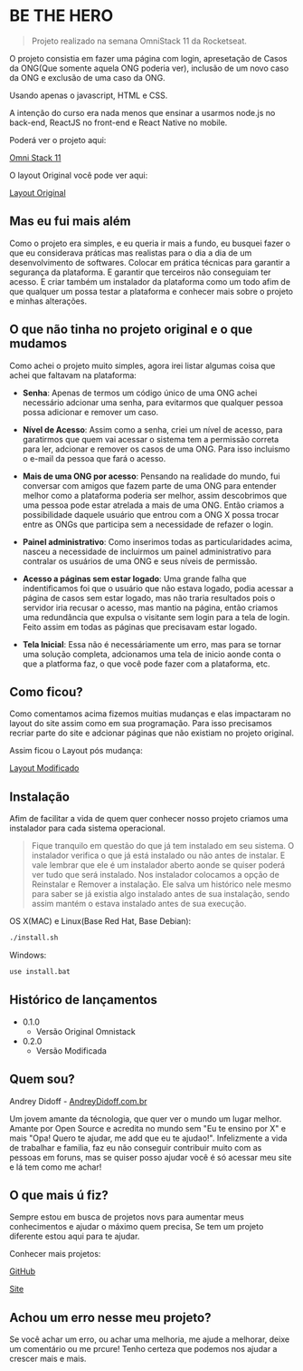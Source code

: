 # BE THE HERO
> Projeto realizado na semana OmniStack 11 da Rocketseat.

O projeto consistia em fazer uma página com login, apresetação de Casos da ONG(Que somente aquela ONG poderia ver), inclusão de um novo caso da ONG e exclusão de uma caso da ONG.

Usando apenas o javascript, HTML e CSS.

A intenção do curso era nada menos que ensinar a usarmos node.js no back-end, ReactJS no front-end e React Native no mobile.

Poderá ver o projeto aqui:

[Omni Stack 11](https://rocketseat.com.br/week/inscricao/11.0)

O layout Original você pode ver aqui:

[Layout Original](https://www.figma.com/file/nJPNFO7lIHbo8LMpkCKRR4/Be-The-Hero-OmniStack-11?node-id=16%3A698)

## Mas eu fui mais além

Como o projeto era simples, e eu queria ir mais a fundo, eu busquei fazer o que eu considerava práticas mas realistas para o dia a dia de um desenvolvimento de softwares. Colocar em prática técnicas para garantir a segurança da plataforma. E garantir que terceiros não conseguiam ter acesso. E criar também um instalador da plataforma como um todo afim de que qualquer um possa testar a plataforma e conhecer mais sobre o projeto e minhas alterações.

## O que não tinha no projeto original e o que mudamos

Como achei o projeto muito simples, agora irei listar algumas coisa que achei que faltavam na plataforma:

* **Senha**: Apenas de termos um código único de uma ONG achei necessário adcionar uma senha, para evitarmos que qualquer pessoa possa adicionar e remover um caso.

* **Nível de Acesso**: Assim como a senha, criei um nível de acesso, para garatirmos que quem vai acessar o sistema tem a permissão correta para ler, adcionar e remover os casos de uma ONG. Para isso incluismo o e-mail da pessoa que fará o acesso.

* **Mais de uma ONG por acesso**: Pensando na realidade do mundo, fui conversar com amigos que fazem parte de uma ONG para entender melhor como a plataforma poderia ser melhor, assim descobrimos que uma pessoa pode estar atrelada a mais de uma ONG. Então criamos a possibilidade daquele usuário que entrou com a ONG X possa trocar entre as ONGs que participa sem a necessidade de refazer o login.

* **Painel administrativo**: Como inserimos todas as particularidades acima, nasceu a necessidade de incluirmos um painel administrativo para contralar os usuários de uma ONG e seus níveis de permissão.

* **Acesso a páginas sem estar logado**: Uma grande falha que indentificamos foi que o usuário que não estava logado, podia acessar a página de casos sem estar logado, mas não traria resultados pois o servidor iria recusar o acesso, mas mantio na página, então criamos uma redundância que expulsa o visitante sem login para a tela de login. Feito assim em todas as páginas que precisavam estar logado.

* **Tela Inicial**: Essa não é necessáriamente um erro, mas para se tornar uma solução completa, adcionamos uma tela de inicio aonde conta o que a platforma faz, o que você pode fazer com a plataforma, etc.

## Como ficou?

Como comentamos acima fizemos muitias mudanças e elas impactaram no layout do site assim como em sua programação. Para isso precisamos recriar parte do site e adcionar páginas que não existiam no projeto original.

Assim ficou o Layout pós mudança:

[Layout Modificado](https://www.figma.com/file/vSlPfYqcUC2OsOZJSyALra/Be-The-Hero-OmniStack-11-Modificado)

## Instalação

Afim de facilitar a vida de quem quer conhecer nosso projeto criamos uma instalador para cada sistema operacional.
> Fique tranquilo em questão do que já tem instalado em seu sistema. O instalador verifica o que já está instalado ou não antes de instalar. E vale lembrar que ele é um instalador aberto aonde se quiser poderá ver tudo que será instalado.
> Nos instalador colocamos a opção de Reinstalar e Remover a instalação. Ele salva um histórico nele mesmo para saber se já existia algo instalado antes de sua instalação, sendo assim mantém o estava instalado antes de sua execução.

OS X(MAC) e Linux(Base Red Hat, Base Debian):

```sh
./install.sh
```

Windows:

```sh
use install.bat
```

## Histórico de lançamentos

* 0.1.0
    * Versão Original Omnistack
* 0.2.0
    * Versão Modificada

## Quem sou?

Andrey Didoff - [AndreyDidoff.com.br](http://andreydidoff.com.br)

Um jovem amante da técnologia, que quer ver o mundo um lugar melhor. Amante por Open Source e acredita no mundo sem "Eu te ensino por X" e mais "Opa! Quero te ajudar, me add que eu te ajudao!". Infelizmente a vida de trabalhar e familia, faz eu não conseguir contribuir muito com as pessoas em foruns, mas se quiser posso ajudar você é só acessar meu site e lá tem como me achar!

## O que mais ú fiz?

Sempre estou em busca de projetos novs para aumentar meus conhecimentos e ajudar o máximo quem precisa, Se tem um projeto diferente estou aqui para te ajudar.

Conhecer mais projetos:

[GitHub](https://github.com/AndreyDN)

[Site](http://andreydidoff.com.br)

## Achou um erro nesse meu projeto?

Se você achar um erro, ou achar uma melhoria, me ajude a melhorar, deixe um comentário ou me prcure! Tenho certeza que podemos nos ajudar a crescer mais e mais.